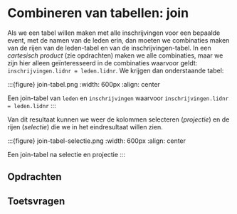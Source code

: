 # Combineren van tabellen: join

Als we een tabel willen maken met alle inschrijvingen voor een bepaalde event,
met de namen van de leden erin,
dan moeten we combinaties maken van de rijen van de leden-tabel en van de inschrijvingen-tabel.
In een *cartesisch product* (zie opdrachten) maken we alle combinaties,
maar we zijn hier alleen geïnteresseerd in de combinaties waarvoor geldt:
``inschrijvingen.lidnr = leden.lidnr``.
We krijgen dan onderstaande tabel:

:::{figure} join-tabel.png
:width: 600px
:align: center

Een join-tabel van ``leden`` en ``inschrijvingen`` waarvoor ``inschrijvingen.lidnr = leden.lidnr``
:::

Van dit resultaat kunnen we weer de kolommen selecteren (*projectie*)
en de rijen (*selectie*) die we in het eindresultaat willen zien.

:::{figure} join-tabel-selectie.png
:width: 600px
:align: center

Een join-tabel na selectie en projectie
:::

## Opdrachten

## Toetsvragen
